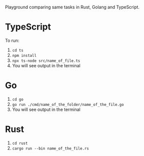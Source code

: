 Playground comparing same tasks in Rust, Golang and TypeScript.

# TypeScript
To run:
1. `cd ts`
2. `npm install`
3. `npx ts-node src/name_of_file.ts`
4. You will see output in the terminal

# Go
1. `cd go`
2. `go run ./cmd/name_of_the_folder/name_of_the_file.go`
3. You will see output in the terminal

# Rust
1. `cd rust`
2. `cargo run --bin name_of_the_file.rs`